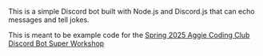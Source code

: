 This is a simple Discord bot built with Node.js and Discord.js that can echo messages and tell jokes.

This is meant to be example code for the [Spring 2025 Aggie Coding Club Discord Bot Super Workshop](https://docs.google.com/presentation/d/1tlUAbpARlb68NGFDFqT5M_mskTVyd1NW5h30E7K08BY/edit?usp=sharing)
